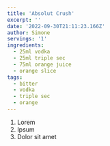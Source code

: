 ```yaml
---
title: 'Absolut Crush'
excerpt: ''
date: '2022-09-30T21:11:23.166Z'
author: Simone
servings: '1'
ingredients:
  - 25ml vodka
  - 25ml triple sec
  - 75ml orange juice
  - orange slice
tags:
  - bitter
  - vodka
  - triple sec
  - orange
---
```


1. Lorem
1. Ipsum
1. Dolor sit amet
